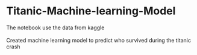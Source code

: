 # Titanic-Machine-learning-Model
The notebook use the data from kaggle
<br></br>
Created machine learning model to predict who survived during the titanic crash
